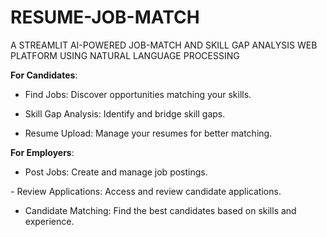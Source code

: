 # RESUME-JOB-MATCH

A STREAMLIT AI-POWERED JOB-MATCH AND SKILL GAP ANALYSIS WEB PLATFORM USING NATURAL LANGUAGE PROCESSING

**For Candidates**:

- ﻿﻿Find Jobs: Discover opportunities matching your skills.

- Skill Gap Analysis: Identify and bridge skill gaps.

- Resume Upload: Manage your resumes for better matching.

**For Employers**:

 - Post Jobs: Create and manage job postings.
   
 ﻿﻿- Review Applications: Access and review candidate applications.
   
 - Candidate Matching: Find the best candidates based on skills and experience.
